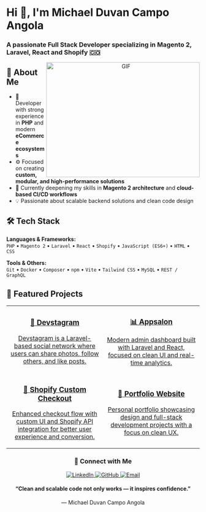 <h1>Hi 👋, I'm Michael Duvan Campo Angola</h1>
<h3>
  A passionate Full Stack Developer specializing in Magento 2, Laravel, React and Shopify 🇨🇴
</h3>

<p align="center">
  <img align="right" top="500" height="300" width="400" alt="GIF" src="https://media.giphy.com/media/SWoSkN6DxTszqIKEqv/giphy.gif">
</p>

## 🚀 About Me

- 🧠 Developer with strong experience in **PHP** and modern **eCommerce ecosystems**  
- ⚙️ Focused on creating **custom, modular, and high-performance solutions**  
- 🌱 Currently deepening my skills in **Magento 2 architecture** and **cloud-based CI/CD workflows**  
- 💡 Passionate about scalable backend solutions and clean code design  

## 🛠️ Tech Stack

**Languages & Frameworks:**  
`PHP` • `Magento 2` • `Laravel` • `React` • `Shopify` • `JavaScript (ES6+)` • `HTML` • `CSS`  

**Tools & Others:**  
`Git` • `Docker` • `Composer` • `npm` • `Vite` • `Tailwind CSS` • `MySQL` • `REST / GraphQL`  

## 🚀 Featured Projects

<div align="center">
  <table>
    <tr>
      <td width="50%" align="center">
        <a href="https://github.com/mich471/devstagram" target="_blank">
          <h3>🧩 Devstagram</h3>
          <p>Devstagram is a Laravel-based social network where users can share photos, follow others, and like posts.</p>
        </a>
      </td>
      <td width="50%" align="center">
        <a href="https://github.com/mich471/Appsalon" target="_blank">
          <h3>📊 Appsalon</h3>
          <p>Modern admin dashboard built with Laravel and React, focused on clean UI and real-time analytics.</p>
        </a>
      </td>
    </tr>
    <tr>
      <td width="50%" align="center">
        <a href="https://github.com/michaelduvan/shopify-custom-checkout" target="_blank">
          <h3>🛒 Shopify Custom Checkout</h3>
          <p>Enhanced checkout flow with custom UI and Shopify API integration for better user experience and conversion.</p>
        </a>
      </td>
      <td width="50%" align="center">
        <a href="https://github.com/michaelduvan/portfolio" target="_blank">
          <h3>💼 Portfolio Website</h3>
          <p>Personal portfolio showcasing design and full-stack development projects with a focus on clean UX.</p>
        </a>
      </td>
    </tr>
  </table>
</div>


<h3 align="center">🤝 Connect with Me</h3>

<p align="center">
  <a href="https://www.linkedin.com/in/michael-duvan-campo-angola/" target="_blank">
    <img src="https://img.icons8.com/doodle/40/000000/linkedin--v2.png" alt="LinkedIn"/>
  </a>
  <a href="https://github.com/michaelduvan" target="_blank">
    <img src="https://img.icons8.com/doodle/40/000000/github--v1.png" alt="GitHub"/>
  </a>
  <a href="mailto:mduvan.campo@gmail.com" target="_blank">
    <img src="https://img.icons8.com/doodle/40/000000/gmail--v2.png" alt="Email"/>
  </a>
</p>

<h4 align="center">
“Clean and scalable code not only works — it inspires confidence.”  
</h4>

<p align="center">— Michael Duvan Campo Angola</p>
